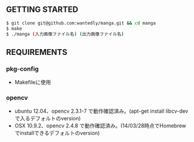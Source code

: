 ## GETTING STARTED

```bash
$ git clone git@github.com:wantedly/manga.git && cd manga
$ make
$ ./manga (入力画像ファイル名) (出力画像ファイル名)
```

## REQUIREMENTS

### pkg-config

- Makefileに使用 

### opencv 

- ubuntu 12.04、opencv 2.3.1-7 で動作確認済み。(apt-get install libcv-devで入るデフォルトのversion)
- OSX 10.9.2、opencv 2.4.8 で動作確認済み。(14/03/28時点でHomebrewでinstallできるデフォルトのversion)
